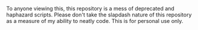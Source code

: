 To anyone viewing this, this repository is a mess of deprecated and haphazard scripts.  Please don't take the slapdash nature of this repository as a measure of my ability to neatly code.  This is for personal use only.

